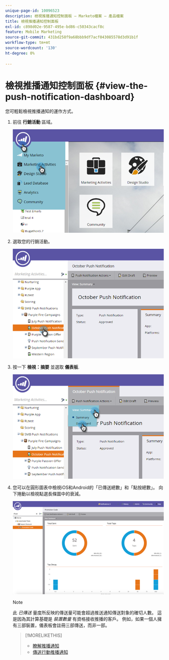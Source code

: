 ```yaml
---
unique-page-id: 10096523
description: 檢視推播通知控制面板 — Marketo檔案 — 產品檔案
title: 檢視推播通知控制面板
exl-id: c898d02e-9587-495e-bd86-c50343cacf8c
feature: Mobile Marketing
source-git-commit: 431bd258f9a68bbb9df7acf043085578d3d91b1f
workflow-type: tm+mt
source-wordcount: '130'
ht-degree: 0%

---
```


# 檢視推播通知控制面板 {#view-the-push-notification-dashboard}

您可輕鬆檢視推播通知的運作方式。

1. 前往 **行銷活動** 區域。

   ![](assets/image2015-12-11-12-3a57-3a48.png)

1. 選取您的行銷活動。

   ![](assets/image2015-12-11-13-3a1-3a56.png)

1. 按一下 **檢視：摘要** 並選取 **儀表板**.

   ![](assets/image2015-12-11-13-3a4-3a23.png)

1. 您可以在圓形圖表中檢視iOS和Android的「已傳送總數」和「點按總數」。 向下捲動以檢視點選長條圖中的衰減。

   ![](assets/image2015-12-15-15-3a23-3a47.png)

   >[!NOTE]
   >
   >此 _已傳送_ 量度所反映的傳送量可能會超過推送通知傳送對象的確切人數。 這是因為其計算基礎是 *裝置數量* 有資格接收推播的客戶。 例如，如果一個人擁有三部裝置，儀表板會註冊三部傳送，而非一部。

   >[!MORELIKETHIS]
   >
   >* [瞭解推播通知](/help/marketo/product-docs/mobile-marketing/push-notifications/understanding-push-notifications.md)
   >* [傳送行動推播通知](/help/marketo/product-docs/mobile-marketing/push-notifications/send-a-mobile-push-notification.md)
